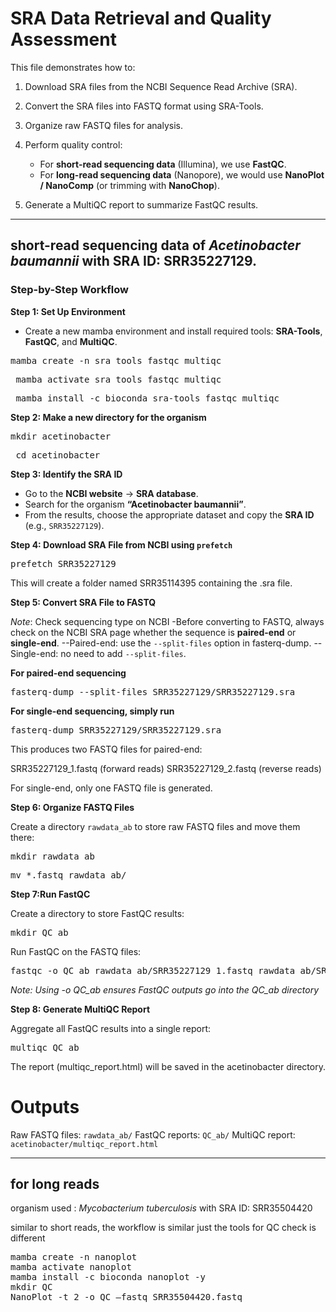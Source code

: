 # **SRA Data Retrieval and Quality Assessment**

This file demonstrates how to:

1. Download SRA files from the NCBI Sequence Read Archive (SRA).  
2. Convert the SRA files into FASTQ format using SRA-Tools.  
3. Organize raw FASTQ files for analysis.  
4. Perform quality control:

   - For **short-read sequencing data** (Illumina), we use **FastQC**.  
   - For **long-read sequencing data** (Nanopore), we would use **NanoPlot / NanoComp** (or trimming with **NanoChop**).

5. Generate a MultiQC report to summarize FastQC results.

---

## short-read sequencing data of *Acetinobacter baumannii* with SRA ID: SRR35227129.
### Step-by-Step Workflow

**Step 1: Set Up Environment**
- Create a new mamba environment and install required tools: **SRA-Tools**, **FastQC**, and **MultiQC**.  

<pre>mamba create -n sra_tools_fastqc_multiqc</pre>
<pre> mamba activate sra_tools_fastqc_multiqc</pre>
<pre> mamba install -c bioconda sra-tools fastqc multiqc</pre>

**Step 2: Make a new directory for the organism**

<pre>mkdir acetinobacter</pre>
<pre> cd acetinobacter</pre>

**Step 3: Identify the SRA ID**

- Go to the **NCBI website** → **SRA database**.  
- Search for the organism **“Acetinobacter baumannii”**.  
- From the results, choose the appropriate dataset and copy the **SRA ID** (e.g., `SRR35227129`).

**Step 4: Download SRA File from NCBI using `prefetch`**

<pre>prefetch SRR35227129</pre>
This will create a folder named SRR35114395 containing the .sra file.

**Step 5: Convert SRA File to FASTQ**

*Note*: Check sequencing type on NCBI
-Before converting to FASTQ, always check on the NCBI SRA page whether the sequence is **paired-end** or **single-end**.
--Paired-end: use the `--split-files` option in fasterq-dump.
--Single-end: no need to add `--split-files`.

**For paired-end sequencing**
<pre>fasterq-dump --split-files SRR35227129/SRR35227129.sra</pre>

**For single-end sequencing, simply run**
<pre>fasterq-dump SRR35227129/SRR35227129.sra</pre>

This produces two FASTQ files for paired-end:

SRR35227129_1.fastq (forward reads)
SRR35227129_2.fastq (reverse reads)

For single-end, only one FASTQ file is generated.

**Step 6:  Organize FASTQ Files**

Create a directory `rawdata_ab` to store raw FASTQ files and move them there:
<pre>mkdir rawdata_ab</pre>
<pre>mv *.fastq rawdata_ab/</pre>

**Step 7:Run FastQC**

Create a directory to store FastQC results:
<pre>mkdir QC_ab</pre>

Run FastQC on the FASTQ files:
<pre>fastqc -o QC_ab rawdata_ab/SRR35227129_1.fastq rawdata_ab/SRR35227129_2.fastq </pre>


*Note: Using -o QC_ab ensures FastQC outputs go into the QC_ab directory*

**Step 8: Generate MultiQC Report**

Aggregate all FastQC results into a single report:
<pre>multiqc QC_ab</pre>

The report (multiqc_report.html) will be saved in the acetinobacter directory.

# Outputs

Raw FASTQ files: `rawdata_ab/`
FastQC reports: `QC_ab/`
MultiQC report: `acetinobacter/multiqc_report.html`

---

## for long reads

organism used : *Mycobacterium tuberculosis* with SRA ID: SRR35504420

similar to short reads, the workflow is similar just the tools for QC check is different

<pre>mamba create -n nanoplot
mamba activate nanoplot
mamba install -c bioconda nanoplot -y
mkdir QC
NanoPlot -t 2 -o QC –fastq SRR35504420.fastq</pre>



